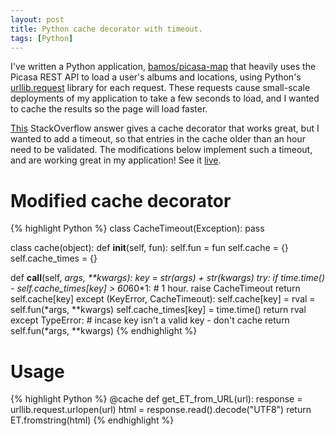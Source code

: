 ```yaml
---
layout: post
title: Python cache decorator with timeout.
tags: [Python]
---
```


I've written a Python application, [bamos/picasa-map][picasa-map]
that heavily uses the Picasa REST API to load a user's albums and locations,
using Python's [urllib.request][url-req] library for each request.
These requests cause small-scale deployments of my application
to take a few seconds to load, and I wanted to cache the results
so the page will load faster.

[This][so] StackOverflow answer gives a cache decorator that works great,
but I wanted to add a timeout, so that entries in the cache older
than an hour need to be validated.
The modifications below implement such a timeout,
and are working great in my application!
See it [live][picasa-map-heroku].

# Modified cache decorator
{% highlight Python %}
class CacheTimeout(Exception): pass

class cache(object):
  def __init__(self, fun):
    self.fun = fun
    self.cache = {}
    self.cache_times = {}

  def __call__(self, *args, **kwargs):
    key  = str(args) + str(kwargs)
    try:
      if time.time() - self.cache_times[key] > 60*60*1: # 1 hour.
        raise CacheTimeout
      return self.cache[key]
    except (KeyError, CacheTimeout):
      self.cache[key] = rval = self.fun(*args, **kwargs)
      self.cache_times[key] = time.time()
      return rval
    except TypeError: # incase key isn't a valid key - don't cache
      return self.fun(*args, **kwargs)
{% endhighlight %}

# Usage
{% highlight Python %}
@cache
def get_ET_from_URL(url):
  response = urllib.request.urlopen(url)
  html = response.read().decode("UTF8")
  return ET.fromstring(html)
{% endhighlight %}

[picasa-map]: https://github.com/bamos/picasa-map
[picasa-map-heroku]: http://picasa-map.herokuapp.com
[url-req]: http://docs.python.org/3.3/library/urllib.request.html#module-urllib.request
[so]: http://stackoverflow.com/a/149917/1381755
